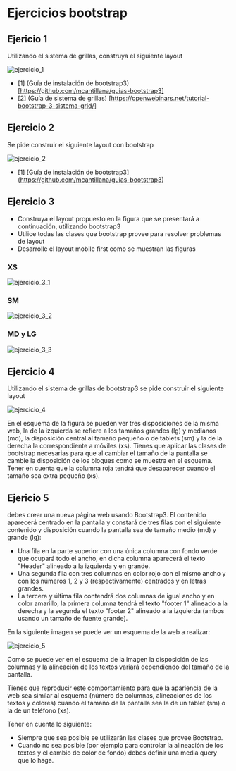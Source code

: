 # Ejercicios bootstrap

## Ejericio 1
Utilizando el sistema de grillas, construya el siguiente layout

![ejercicio_1](images/Selecci_n_028.png "ejercicio_1") 

* [1] (Guía de instalación de bootstrap3) [https://github.com/mcantillana/guias-bootstrap3]
* [2] (Guía de sistema de grillas) [https://openwebinars.net/tutorial-bootstrap-3-sistema-grid/]

## Ejercicio 2
Se pide construir el siguiente layout con bootstrap

![ejercicio_2](images/Selecci_n_027.png "ejercicio_2") 

* [1] [Guía de instalación de bootstrap3] (https://github.com/mcantillana/guias-bootstrap3)

## Ejercicio 3

* Construya el layout propuesto en la figura que se presentará a continuación, utilizando bootstrap3
* Utilice todas las clases que bootstrap provee para resolver problemas de layout
* Desarrolle el layout mobile first como se muestran las figuras

### XS
![ejercicio_3_1](images/mobile.png "ejercicio_3_1") 

### SM
![ejercicio_3_2](images/tablet.png "ejercicio_3_2") 

### MD y LG
![ejercicio_3_3](images/tarea.png "ejercicio_3_3") 

## Ejercicio 4 
Utilizando el sistema de grillas de bootstrap3 se pide construir el siguiente layout

![ejercicio_4](images/exercise_responsive_1_1.png "ejercicio_4") 

En el esquema de la figura se pueden ver tres disposiciones de la misma web, la de la izquierda se refiere a los tamaños grandes (lg) y medianos (md), la disposición central al tamaño pequeño o de tablets (sm) y la de la derecha la correspondiente a móviles (xs).
Tienes que aplicar las clases de bootstrap necesarias para que al cambiar el tamaño de la pantalla se cambie la disposición de los bloques como se muestra en el esquema. Tener en cuenta que la columna roja tendrá que desaparecer cuando el tamaño sea extra pequeño (xs).

## Ejericio 5
debes crear una nueva página web usando  Bootstrap3. El contenido aparecerá centrado en la pantalla y constará de tres filas con el siguiente contenido y disposición cuando la pantalla sea de tamaño medio (md) y grande (lg):
* Una fila en la parte superior con una única columna con fondo verde que ocupará todo el ancho, en dicha columna aparecerá el texto "Header" alineado a la izquierda y en grande.
* Una segunda fila con tres columnas en color rojo con el mismo ancho y con los números 1, 2 y 3 (respectivamente) centrados y en letras grandes.
* La tercera y última fila contendrá dos columnas de igual ancho y en color amarillo, la primera columna tendrá el texto "footer 1" alineado a la derecha y la segunda el texto "footer 2" alineado a la izquierda (ambos usando un tamaño de fuente grande).

En la siguiente imagen se puede ver un esquema de la web a realizar:

![ejercicio_5](images/exercise_responsive_1_3.png "ejercicio_5") 

Como se puede ver en el esquema de la imagen la disposición de las columnas y la alineación de los textos variará dependiendo del tamaño de la pantalla. 

Tienes que reproducir este comportamiento para que la apariencia de la web sea similar al esquema (número de columnas, alineaciones de los textos y colores) cuando el tamaño de la pantalla sea la de un tablet (sm) o la de un teléfono (xs). 

Tener en cuenta lo siguiente: 
* Siempre que sea posible se utilizarán las clases que provee Bootstrap.
* Cuando no sea posible (por ejemplo para controlar la alineación de los textos y el cambio de color de fondo) debes definir una media query que lo haga.
